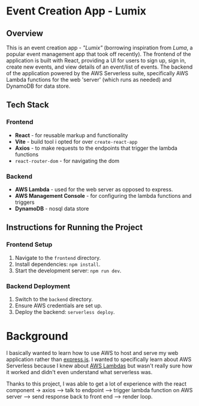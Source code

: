 # Event Creation App - Lumix

## Overview
This is an event creation app - *"Lumix"* (borrowing inspiration from *Luma*, a popular event management app that took off recently). The frontend of the application is built with React, providing a UI for users to sign up, sign in, create new events, and view details of an event/list of events. The backend of the application powered by the AWS Serverless suite, specifically AWS Lambda functions for the web 'server' (which runs as needed) and DynamoDB for data store.  


## Tech Stack

### Frontend
- **React** - for reusable markup and functionality
- **Vite** - build tool i opted for over `create-react-app`
- **Axios** - to make requests to the endpoints that trigger the lambda functions
- `react-router-dom` - for navigating the dom

### Backend 
- **AWS Lambda** - used for the web server as opposed to express.
- **AWS Management Console** - for configuring the lambda functions and triggers
- **DynamoDB** - nosql data store


## Instructions for Running the Project

### Frontend Setup
1. Navigate to the `frontend` directory.
2. Install dependencies: `npm install`.
3. Start the development server: `npm run dev`.

### Backend Deployment
1. Switch to the `backend` directory.
2. Ensure AWS credentials are set up.
3. Deploy the backend: `serverless deploy`.

# Background

I basically wanted to learn how to use AWS to host and serve my web application rather than [express.js](https://expressjs.com/). I wanted to specifically learn about AWS Serverless because I knew about [AWS Lambdas](https://aws.amazon.com/lambda/getting-started/) but wasn't really sure how it worked and didn't even understand what serverless was. 

Thanks to this project, I was able to get a lot of experience with the react component -> axios --> talk to endpoint --> trigger lambda function on AWS server --> send response back to front end --> render loop.
